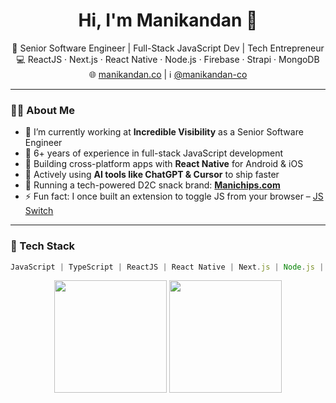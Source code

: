 <h1 align="center">Hi, I'm Manikandan 👋</h1>

<p align="center">
  🚀 Senior Software Engineer | Full-Stack JavaScript Dev | Tech Entrepreneur <br/>
  💻 ReactJS · Next.js · React Native · Node.js · Firebase · Strapi · MongoDB <br/>
  🌐 <a href="https://manikandan.co" target="_blank">manikandan.co</a> | ℹ️ <a href="https://linkedin.com/in/manikandan-co" target="_blank">@manikandan-co</a>
</p>

---

### 👨‍💻 About Me

- 🔭 I’m currently working at **Incredible Visibility** as a Senior Software Engineer
- 🌱 6+ years of experience in full-stack JavaScript development
- 📱 Building cross-platform apps with **React Native** for Android & iOS
- 🧠 Actively using **AI tools like ChatGPT & Cursor** to ship faster
- 🛒 Running a tech-powered D2C snack brand: [**Manichips.com**](https://manichips.com)
- ⚡ Fun fact: I once built an extension to toggle JS from your browser – [JS Switch](https://github.com/manikandan-co/javascript-switch)

---

### 🔨 Tech Stack

```ts
JavaScript | TypeScript | ReactJS | React Native | Next.js | Node.js | Firebase | MongoDB | Strapi | Tailwind CSS
```

<p align="center"> <img src="https://github-readme-stats.vercel.app/api?username=manikandan-co&show_icons=true&theme=transparent" height="180"/> <img src="https://github-readme-stats.vercel.app/api/top-langs/?username=manikandan-co&layout=compact&theme=transparent" height="180"/> </p>
